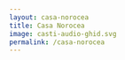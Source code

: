 ```yaml
---
layout: casa-norocea
title: Casa Norocea
image: casti-audio-ghid.svg
permalink: /casa-norocea
---
```


